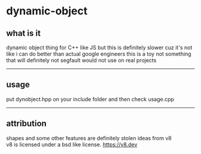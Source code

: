 # dynamic-object
## what is it
dynamic object thing for C++ like JS but this is definitely slower cuz it's not like i can do better than actual google engineers
this is a toy not something that will definitely not segfault
would not use on real projects

---

## usage
put dynobject.hpp on your include folder and then
check usage.cpp

---

## attribution
shapes and some other features are definitely stolen ideas from v8  
v8 is licensed under a bsd like license. https://v8.dev
